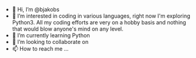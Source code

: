 - 👋 Hi, I’m @bjakobs
- 👀 I’m interested in coding in various languages, right now I'm exploring Python3. All my coding efforts are very on a hobby basis and nothing that would blow anyone's mind on any level.
- 🌱 I’m currently learning Python
- 💞️ I’m looking to collaborate on 
- 📫 How to reach me ...

<!---
bjakobs/bjakobs is a ✨ special ✨ repository because its `README.md` (this file) appears on your GitHub profile.
You can click the Preview link to take a look at your changes.
--->
